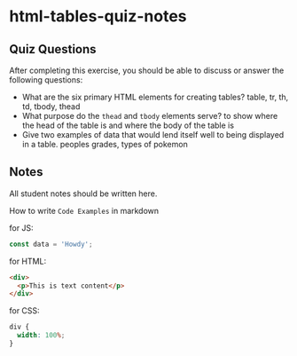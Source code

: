 # html-tables-quiz-notes

## Quiz Questions

After completing this exercise, you should be able to discuss or answer the following questions:

- What are the six primary HTML elements for creating tables?
  table, tr, th, td, tbody, thead
- What purpose do the `thead` and `tbody` elements serve?
  to show where the head of the table is and where the body of the table is
- Give two examples of data that would lend itself well to being displayed in a table.
  peoples grades, types of pokemon

## Notes

All student notes should be written here.

How to write `Code Examples` in markdown

for JS:

```javascript
const data = 'Howdy';
```

for HTML:

```html
<div>
  <p>This is text content</p>
</div>
```

for CSS:

```css
div {
  width: 100%;
}
```
